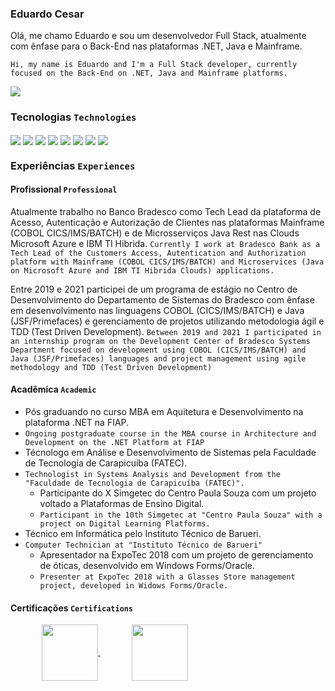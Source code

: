 ### Eduardo Cesar

Olá, me chamo Eduardo e sou um desenvolvedor Full Stack, atualmente com ênfase para o Back-End nas plataformas .NET, Java e Mainframe.

`Hi, my name is Eduardo and I'm a Full Stack developer, currently focused on the Back-End on .NET, Java and Mainframe platforms.`


<div>
  <a href="https://www.linkedin.com/in/eduardo-cesar-prudencio/">
    <img align="center" alt"net" src="https://img.shields.io/badge/LinkedIn-0077B5?style=for-the-badge&logo=linkedin&logoColor=white"/>
  </a>
</div>

### Tecnologias `Technologies`

<div style="display: inline_block">
  <img align="center" alt"net" src="https://img.shields.io/badge/.NET-5C2D91?style=for-the-badge&logo=.net&logoColor=white"/>
  <img align="center" alt"c#" src="https://img.shields.io/badge/C%23-239120?style=for-the-badge&logo=c-sharp&logoColor=white"/>
  <img align="center" alt"java" src="https://img.shields.io/badge/Java-ED8B00?style=for-the-badge&logo=openjdk&logoColor=white"/>
  <img align="center" alt"android" src="https://img.shields.io/badge/Android-3DDC84?style=for-the-badge&logo=android&logoColor=white"/>
  <img align="center" alt"html" src="https://img.shields.io/badge/HTML5-E34F26?style=for-the-badge&logo=html5&logoColor=white"/>
  <img align="center" alt"css" src="https://img.shields.io/badge/CSS3-1572B6?style=for-the-badge&logo=css3&logoColor=white"/>
  <img align="center" alt"jquery" src="https://img.shields.io/badge/jQuery-0769AD?style=for-the-badge&logo=jquery&logoColor=white"/>
  <img align="center" alt"flutter" src="https://img.shields.io/badge/Flutter-02569B?style=for-the-badge&logo=flutter&logoColor=white"/>
</div>

### Experiências `Experiences`

#### Profissional `Professional`

Atualmente trabalho no Banco Bradesco como Tech Lead da plataforma de Acesso, Autenticação e Autorização de Clientes nas plataformas Mainframe (COBOL CICS/IMS/BATCH) e de Microsserviços Java Rest nas Clouds Microsoft Azure e IBM TI Hibrida.
`Currently I work at Bradesco Bank as a Tech Lead of the Customers Access, Autentication and Authorization platform with Mainframe (COBOL CICS/IMS/BATCH) and Microservices (Java on Microsoft Azure and IBM TI Hibrida Clouds) applications.`

Entre 2019 e 2021 participei de um programa de estágio no Centro de Desenvolvimento do Departamento de Sistemas do Bradesco com ênfase em desenvolvimento nas linguagens COBOL (CICS/IMS/BATCH) e Java (JSF/Primefaces) e gerenciamento de projetos utilizando metodologia ágil e TDD (Test Driven Development).
`Between 2019 and 2021 I participated in an internship program on the Development Center of Bradesco Systems Department focused on development using COBOL (CICS/IMS/BATCH) and Java (JSF/Primefaces) languages and project management using agile methodology and TDD (Test Driven Development)`

#### Acadêmica `Academic`

- Pós graduando no curso MBA em Aquitetura e Desenvolvimento na plataforma .NET na FIAP.
- `Ongoing postgraduate course in the MBA course in Architecture and Development on the .NET Platform at FIAP`
- Técnologo em Análise e Desenvolvimento de Sistemas pela Faculdade de Tecnologia de Carapicuíba (FATEC).
- `Technologist in Systems Analysis and Development from the "Faculdade de Tecnologia de Carapicuíba (FATEC)".`
  - Participante do X Simgetec do Centro Paula Souza com um projeto voltado a Plataformas de Ensino Digital.
  - `Participant in the 10th Simgetec at "Centro Paula Souza" with a project on Digital Learning Platforms.`
- Técnico em Informática pelo Instituto Técnico de Barueri.
- `Computer Technician at "Instituto Técnico de Barueri"`
  - Apresentador na ExpoTec 2018 com um projeto de gerenciamento de óticas, desenvolvido em Windows Forms/Oracle.
  - `Presenter at ExpoTec 2018 with a Glasses Store management project, developed in Widows Forms/Oracle.`

#### Certificações `Certifications`

<div>
   <a href="https://learn.microsoft.com/api/credentials/share/pt-br/EduardoPrudencio-5917/E789FCF3A515D85?sharingId=625245C677252E03">
    <img style="width: 90px; margin-left: 50px" align="center" alt"net" src="https://learn.microsoft.com/media/learn/certification/badges/microsoft-certified-fundamentals-badge.svg?branch=main"/>
  </a>
  <a href="https://learn.microsoft.com/api/credentials/share/pt-br/EduardoPrudencio-5917/564FC244B159A66F?sharingId=625245C677252E03">
    <img style="width: 90px; margin-left: 50px" align="center" alt"net" src="https://dirceuresende.com/wp-content/uploads/2022/08/azure-data-fundamentals-600x600-1.png"/>
  </a>
</div>
